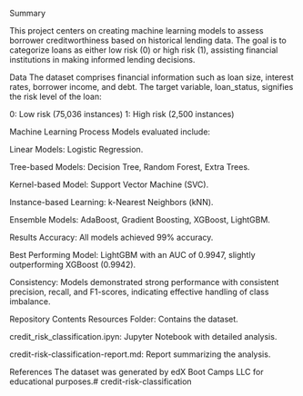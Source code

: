 Summary



This project centers on creating machine learning models to assess borrower creditworthiness based on historical lending data. The goal is to categorize loans as either low risk (0) or high risk (1), assisting financial institutions in making informed lending decisions.


Data
The dataset comprises financial information such as loan size, interest rates, borrower income, and debt. The target variable, loan_status, signifies the risk level of the loan:

0: Low risk (75,036 instances) 1: High risk (2,500 instances)

Machine Learning Process
Models evaluated include:

Linear Models: Logistic Regression.

Tree-based Models: Decision Tree, Random Forest, Extra Trees.

Kernel-based Model: Support Vector Machine (SVC).

Instance-based Learning: k-Nearest Neighbors (kNN).

Ensemble Models: AdaBoost, Gradient Boosting, XGBoost, LightGBM.

Results
Accuracy: All models achieved 99% accuracy.

Best Performing Model: LightGBM with an AUC of 0.9947, slightly outperforming XGBoost (0.9942).

Consistency: Models demonstrated strong performance with consistent precision, recall, and F1-scores, indicating effective handling of class imbalance.

Repository Contents
Resources Folder: Contains the dataset.

credit_risk_classification.ipyn: Jupyter Notebook with detailed analysis.

credit-risk-classification-report.md: Report summarizing the analysis.

References
The dataset was generated by edX Boot Camps LLC for educational purposes.# credit-risk-classification
